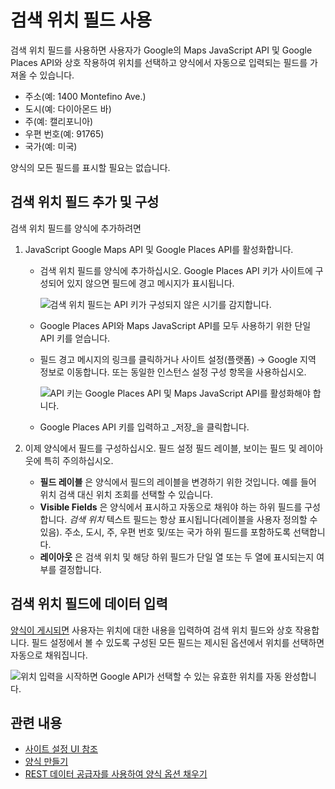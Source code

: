 # 검색 위치 필드 사용

검색 위치 필드를 사용하면 사용자가 Google의 Maps JavaScript API 및 Google Places API와 상호 작용하여 위치를 선택하고 양식에서 자동으로 입력되는 필드를 가져올 수 있습니다.

- 주소(예: 1400 Montefino Ave.)
- 도시(예: 다이아몬드 바)
- 주(예: 캘리포니아)
- 우편 번호(예: 91765)
- 국가(예: 미국)

양식의 모든 필드를 표시할 필요는 없습니다.

## 검색 위치 필드 추가 및 구성

검색 위치 필드를 양식에 추가하려면

1. JavaScript Google Maps API 및 Google Places API를 활성화합니다.

   - 검색 위치 필드를 양식에 추가하십시오. Google Places API 키가 사이트에 구성되어 있지 않으면 필드에 경고 메시지가 표시됩니다.

       ![검색 위치 필드는 API 키가 구성되지 않은 시기를 감지합니다.](./using-the-search-location-field/images/01.png)

   - Google Places API와 Maps JavaScript API를 모두 사용하기 위한 단일 API 키를 얻습니다.
   - 필드 경고 메시지의 링크를 클릭하거나 사이트 설정(플랫폼) &rarr; Google 지역 정보로 이동합니다. 또는 동일한 인스턴스 설정 구성 항목을 사용하십시오.

       ![API 키는 Google Places API 및 Maps JavaScript API를 활성화해야 합니다.](./using-the-search-location-field/images/02.png)

   - Google Places API 키를 입력하고 _저장_을 클릭합니다.

1. 이제 양식에서 필드를 구성하십시오. 필드 설정 필드 레이블, 보이는 필드 및 레이아웃에 특히 주의하십시오.

    - **필드 레이블** 은 양식에서 필드의 레이블을 변경하기 위한 것입니다. 예를 들어 위치 검색 대신 위치 조회를 선택할 수 있습니다.
    - **Visible Fields** 은 양식에서 표시하고 자동으로 채워야 하는 하위 필드를 구성합니다. _검색 위치_ 텍스트 필드는 항상 표시됩니다(레이블을 사용자 정의할 수 있음). 주소, 도시, 주, 우편 번호 및/또는 국가 하위 필드를 포함하도록 선택합니다.
    - **레이아웃** 은 검색 위치 및 해당 하위 필드가 단일 열 또는 두 열에 표시되는지 여부를 결정합니다.

## 검색 위치 필드에 데이터 입력

[양식이 게시되면](./creating-forms.md#publishing-a-form) 사용자는 위치에 대한 내용을 입력하여 검색 위치 필드와 상호 작용합니다. 필드 설정에서 볼 수 있도록 구성된 모든 필드는 제시된 옵션에서 위치를 선택하면 자동으로 채워집니다.

![위치 입력을 시작하면 Google API가 선택할 수 있는 유효한 위치를 자동 완성합니다.](./using-the-search-location-field/images/03.png)

## 관련 내용

- [사이트 설정 UI 참조](../../../site-building/site-settings/site-settings-ui-reference.md)
- [양식 만들기](creating-forms.md)
- [REST 데이터 공급자를 사용하여 양식 옵션 채우기](../data-providers/using-the-rest-data-provider-to-populate-form-options.md)
